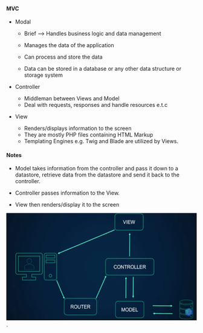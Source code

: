 #### MVC

- Modal
    * Brief --> Handles business logic and data management

    * Manages the data of the application
    * Can process and store the data
    * Data can be stored in a database or any other data structure or storage system


- Controller
    * Middleman between Views and Model
    * Deal with requests, responses and handle resources e.t.c
    

- View
    * Renders/displays information to the screen
    * They are mostly PHP files containing HTML Markup
    * Templating Engines e.g. Twig and Blade are utilized by Views.



#### Notes

- Model takes information from the controller and pass it down to a datastore, 
retrieve data from the datastore and send it back to the controller. 

- Controller passes information to the View. 

- View then renders/display it to the screen


![MVC Image](/MVC.png "MVC Diagram").
